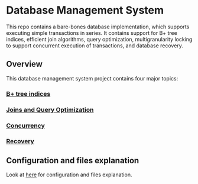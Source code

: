 # Database Management System

This repo contains a bare-bones database implementation, which supports
executing simple transactions in series. It contains support for
B+ tree indices, efficient join algorithms, query optimization, multigranularity
locking to support concurrent execution of transactions, and database recovery.

## Overview

This database management system project contains four major topics:

### [B+ tree indices](/src/main/java/edu/berkeley/cs186/database/index)
### [Joins and Query Optimization](/src/main/java/edu/berkeley/cs186/database/query)
### [Concurrency](/src/main/java/edu/berkeley/cs186/database/concurrency)
### [Recovery](/src/main/java/edu/berkeley/cs186/database/recovery)


## Configuration and files explanation
Look at [here](configuration.md) for configuration and files explanation.
